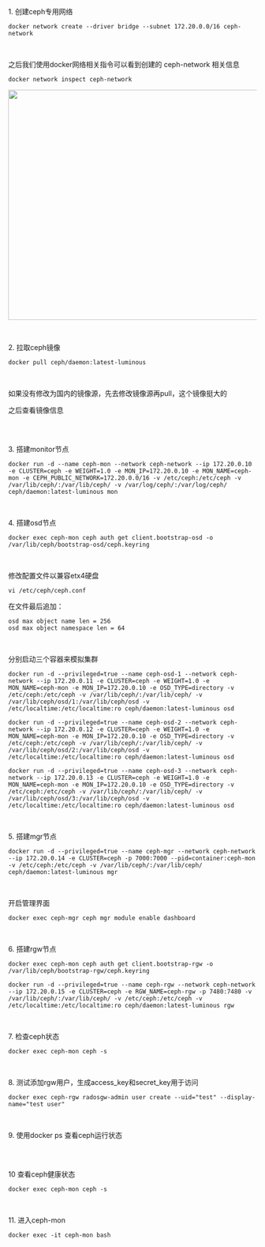 <p>1. 创建ceph专用网络</p>
<pre class="language-bash"><code>docker network create --driver bridge --subnet 172.20.0.0/16 ceph-network</code></pre>
<p>&nbsp;</p>
<p>之后我们使用docker网络相关指令可以看到创建的 ceph-network 相关信息</p>
<pre class="language-bash"><code>docker network inspect ceph-network</code></pre>
<p><img src="https://img2022.cnblogs.com/blog/2794988/202204/2794988-20220403093435222-871390415.png" alt="" width="795" height="466" loading="lazy" /></p>
<p>&nbsp;</p>
<p>2. 拉取ceph镜像</p>
<pre class="language-bash"><code>docker pull ceph/daemon:latest-luminous</code></pre>
<p>&nbsp;</p>
<p>如果没有修改为国内的镜像源，先去修改镜像源再pull，这个镜像挺大的</p>
<p>之后查看镜像信息</p>
<p><img src="https://img2022.cnblogs.com/blog/2794988/202204/2794988-20220403093634356-540782132.png" alt="" loading="lazy" /></p>
<p>&nbsp;</p>
<p>3. 搭建monitor节点</p>
<pre class="language-bash"><code>docker run -d --name ceph-mon --network ceph-network --ip 172.20.0.10 -e CLUSTER=ceph -e WEIGHT=1.0 -e MON_IP=172.20.0.10 -e MON_NAME=ceph-mon -e CEPH_PUBLIC_NETWORK=172.20.0.0/16 -v /etc/ceph:/etc/ceph -v /var/lib/ceph/:/var/lib/ceph/ -v /var/log/ceph/:/var/log/ceph/ ceph/daemon:latest-luminous mon</code></pre>
<p>&nbsp;</p>
<p>4. 搭建osd节点</p>
<pre class="language-bash"><code>docker exec ceph-mon ceph auth get client.bootstrap-osd -o /var/lib/ceph/bootstrap-osd/ceph.keyring</code></pre>
<p>&nbsp;</p>
<p>修改配置文件以兼容etx4硬盘</p>
<pre class="language-bash"><code>vi /etc/ceph/ceph.conf</code></pre>
<p>在文件最后追加：</p>
<pre class="language-bash"><code>osd max object name len = 256
osd max object namespace len = 64</code></pre>
<p>&nbsp;</p>
<p>分别启动三个容器来模拟集群</p>
<pre class="language-bash"><code>docker run -d --privileged=true --name ceph-osd-1 --network ceph-network --ip 172.20.0.11 -e CLUSTER=ceph -e WEIGHT=1.0 -e MON_NAME=ceph-mon -e MON_IP=172.20.0.10 -e OSD_TYPE=directory -v /etc/ceph:/etc/ceph -v /var/lib/ceph/:/var/lib/ceph/ -v /var/lib/ceph/osd/1:/var/lib/ceph/osd -v /etc/localtime:/etc/localtime:ro ceph/daemon:latest-luminous osd</code></pre>
<pre class="language-bash"><code>docker run -d --privileged=true --name ceph-osd-2 --network ceph-network --ip 172.20.0.12 -e CLUSTER=ceph -e WEIGHT=1.0 -e MON_NAME=ceph-mon -e MON_IP=172.20.0.10 -e OSD_TYPE=directory -v /etc/ceph:/etc/ceph -v /var/lib/ceph/:/var/lib/ceph/ -v /var/lib/ceph/osd/2:/var/lib/ceph/osd -v /etc/localtime:/etc/localtime:ro ceph/daemon:latest-luminous osd</code></pre>
<pre class="language-bash"><code>docker run -d --privileged=true --name ceph-osd-3 --network ceph-network --ip 172.20.0.13 -e CLUSTER=ceph -e WEIGHT=1.0 -e MON_NAME=ceph-mon -e MON_IP=172.20.0.10 -e OSD_TYPE=directory -v /etc/ceph:/etc/ceph -v /var/lib/ceph/:/var/lib/ceph/ -v /var/lib/ceph/osd/3:/var/lib/ceph/osd -v /etc/localtime:/etc/localtime:ro ceph/daemon:latest-luminous osd</code></pre>
<p>&nbsp;</p>
<p>5. 搭建mgr节点</p>
<pre class="language-bash"><code>docker run -d --privileged=true --name ceph-mgr --network ceph-network --ip 172.20.0.14 -e CLUSTER=ceph -p 7000:7000 --pid=container:ceph-mon -v /etc/ceph:/etc/ceph -v /var/lib/ceph/:/var/lib/ceph/ ceph/daemon:latest-luminous mgr</code></pre>
<p>&nbsp;</p>
<p>开启管理界面</p>
<pre class="language-bash"><code>docker exec ceph-mgr ceph mgr module enable dashboard</code></pre>
<p>&nbsp;</p>
<p>6. 搭建rgw节点</p>
<pre class="language-bash"><code>docker exec ceph-mon ceph auth get client.bootstrap-rgw -o /var/lib/ceph/bootstrap-rgw/ceph.keyring</code></pre>
<pre class="language-bash"><code>docker run -d --privileged=true --name ceph-rgw --network ceph-network --ip 172.20.0.15 -e CLUSTER=ceph -e RGW_NAME=ceph-rgw -p 7480:7480 -v /var/lib/ceph/:/var/lib/ceph/ -v /etc/ceph:/etc/ceph -v /etc/localtime:/etc/localtime:ro ceph/daemon:latest-luminous rgw</code></pre>
<p>&nbsp;</p>
<p>7. 检查ceph状态</p>
<pre class="language-bash"><code>docker exec ceph-mon ceph -s</code></pre>
<p>&nbsp;</p>
<p>8. 测试添加rgw用户，生成access_key和secret_key用于访问</p>
<pre class="language-bash"><code>docker exec ceph-rgw radosgw-admin user create --uid="test" --display-name="test user"</code></pre>
<p>&nbsp;</p>
<p>9. 使用docker ps 查看ceph运行状态</p>
<p><img src="https://img2022.cnblogs.com/blog/2794988/202204/2794988-20220403112500638-483865337.png" alt="" loading="lazy" /></p>
<p>&nbsp;</p>
<p>10 查看ceph健康状态</p>
<pre class="language-bash"><code>docker exec ceph-mon ceph -s</code></pre>
<p>&nbsp;</p>
<p>11. 进入ceph-mon</p>
<pre class="language-bash"><code>docker exec -it ceph-mon bash</code></pre>
<p>&nbsp;</p>